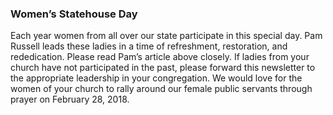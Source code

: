 ### Women’s Statehouse Day

Each year women from all over our state participate in this special day. Pam Russell leads these ladies in a time of refreshment, restoration, and rededication. Please read Pam’s article above closely. If ladies from your church have not participated in the past, please forward this newsletter to the appropriate leadership in your congregation. We would love for the women of your church to rally around our female public servants through prayer on February 28, 2018.
